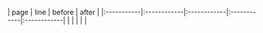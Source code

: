 | page | line | before | after |
|:-----------|:------------|:------------|:------------|:------------|
|  |  |  |  |
